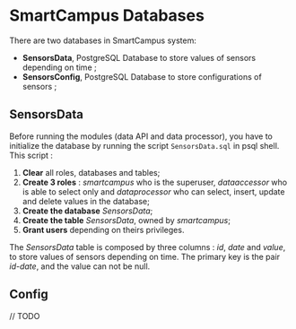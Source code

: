 # SmartCampus Databases 

There are two databases in SmartCampus system:

- **SensorsData**, PostgreSQL Database to store values of sensors depending on time ;
- **SensorsConfig**, PostgreSQL Database to store configurations of sensors ;

## SensorsData

Before running the modules (data API and data processor), you have to initialize the database by running the script `SensorsData.sql` in psql shell. This script :

1. **Clear** all roles, databases and tables;
2. **Create 3 roles** : *smartcampus* who is the superuser, *dataaccessor* who is able to select only and *dataprocessor* who can select, insert, update and delete values in the database;
3. **Create the database** *SensorsData*;
4. **Create the table** *SensorsData*, owned by *smartcampus*;
5. **Grant users** depending on theirs privileges.

The *SensorsData* table is composed by three columns : *id*, *date* and *value*, to store values of sensors depending on time. The primary key is the pair *id-date*, and the value can not be null.


## Config

// TODO